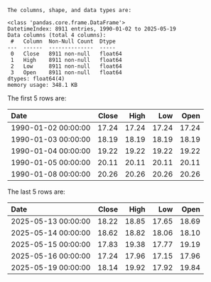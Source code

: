 ```text
The columns, shape, and data types are:

<class 'pandas.core.frame.DataFrame'>
DatetimeIndex: 8911 entries, 1990-01-02 to 2025-05-19
Data columns (total 4 columns):
 #   Column  Non-Null Count  Dtype  
---  ------  --------------  -----  
 0   Close   8911 non-null   float64
 1   High    8911 non-null   float64
 2   Low     8911 non-null   float64
 3   Open    8911 non-null   float64
dtypes: float64(4)
memory usage: 348.1 KB

```

The first 5 rows are:

| Date                |   Close |   High |   Low |   Open |
|:--------------------|--------:|-------:|------:|-------:|
| 1990-01-02 00:00:00 |   17.24 |  17.24 | 17.24 |  17.24 |
| 1990-01-03 00:00:00 |   18.19 |  18.19 | 18.19 |  18.19 |
| 1990-01-04 00:00:00 |   19.22 |  19.22 | 19.22 |  19.22 |
| 1990-01-05 00:00:00 |   20.11 |  20.11 | 20.11 |  20.11 |
| 1990-01-08 00:00:00 |   20.26 |  20.26 | 20.26 |  20.26 |

The last 5 rows are:

| Date                |   Close |   High |   Low |   Open |
|:--------------------|--------:|-------:|------:|-------:|
| 2025-05-13 00:00:00 |   18.22 |  18.85 | 17.65 |  18.69 |
| 2025-05-14 00:00:00 |   18.62 |  18.82 | 18.06 |  18.10 |
| 2025-05-15 00:00:00 |   17.83 |  19.38 | 17.77 |  19.19 |
| 2025-05-16 00:00:00 |   17.24 |  17.96 | 17.15 |  17.96 |
| 2025-05-19 00:00:00 |   18.14 |  19.92 | 17.92 |  19.84 |